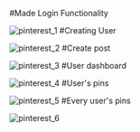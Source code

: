 #Made Login Functionality

![pinterest_1](https://github.com/Tejws/Pinterest/assets/154742112/ac994eae-9f42-4c97-bd48-a0d788983da3)
#Creating User 

![pinterest_2](https://github.com/Tejws/Pinterest/assets/154742112/267ceef0-0d35-494a-8b88-41e1699b59e0)
#Create post

![pinterest_3](https://github.com/Tejws/Pinterest/assets/154742112/062dbae0-e49f-4392-8a1e-8961b94111b6)
#User dashboard

![pinterest_4](https://github.com/Tejws/Pinterest/assets/154742112/3410234e-695a-4517-ae08-750be25e0e75)
#User's pins

![pinterest_5](https://github.com/Tejws/Pinterest/assets/154742112/37f75859-7cb5-4f9d-a30e-d930d41a9149)
#Every user's pins

![pinterest_6](https://github.com/Tejws/Pinterest/assets/154742112/587d6e06-8284-4528-9b1f-f948e8802ae7)
 
 
